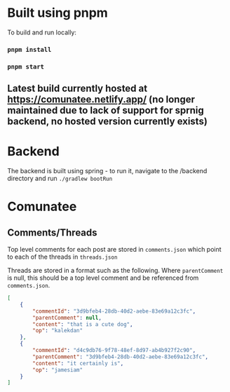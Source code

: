 # Built using pnpm

To build and run locally:

### `pnpm install`

### `pnpm start`

## Latest build currently hosted at https://comunatee.netlify.app/ (no longer maintained due to lack of support for sprnig backend, no hosted version currently exists)

# Backend
The backend is built using spring - to run it, navigate to the /backend directory and run `./gradlew bootRun`

# Comunatee

## Comments/Threads
Top level comments for each post are stored in `comments.json` which point to each of the threads in `threads.json`

Threads are stored in a format such as the following. Where `parentComment` is null, this should be a top level comment and be referenced from `comments.json`.
``` JSON
[
    {
        "commentId": "3d9bfeb4-28db-40d2-aebe-83e69a12c3fc",
        "parentComment": null,
        "content": "that is a cute dog",
        "op": "kalekdan"
    },
    {
        "commentId": "d4c9db76-9f78-48ef-8d97-ab4b927f2c90",
        "parentComment": "3d9bfeb4-28db-40d2-aebe-83e69a12c3fc",
        "content": "it certainly is",
        "op": "jamesiam"
    }
]
```
